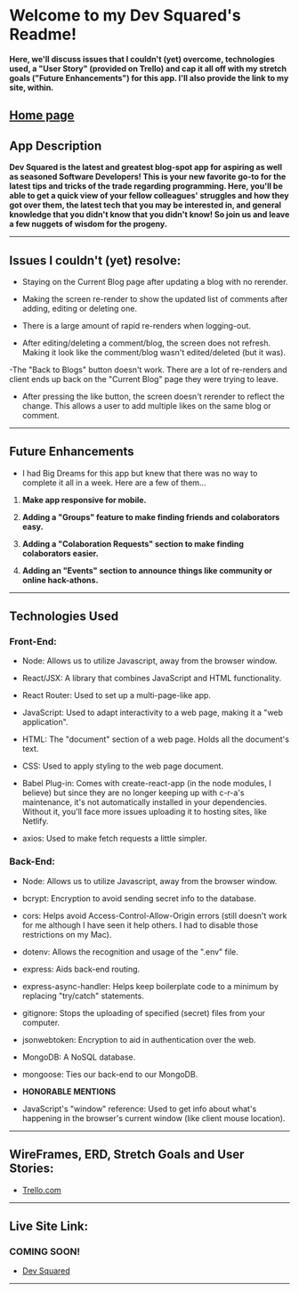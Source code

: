 # Welcome to my Dev Squared's Readme!
**Here, we'll discuss issues that I couldn't (yet) overcome, technologies used, a "User Story" (provided on Trello) and cap it all off with my stretch goals ("Future Enhancements") for this app. I'll also provide the link to my site, within.**

[Home page]("./src/assets/images/dev_squared.png")
---

## App Description
**Dev Squared is the latest and greatest blog-spot app for aspiring as well as seasoned Software Developers! This is your new favorite go-to for the latest tips and tricks of the trade regarding programming. Here, you'll be able to get a quick view of your fellow colleagues' struggles and how they got over them, the latest tech that you may be interested in, and general knowledge that you didn't know that you didn't know! So join us and leave a few nuggets of wisdom for the progeny.**

---

## Issues I couldn't (yet) resolve:

- Staying on the Current Blog page after updating a blog with no rerender.

- Making the screen re-render to show the updated list of comments after adding, editing or deleting one.

- There is a large amount of rapid re-renders when logging-out.

- After editing/deleting a comment/blog, the screen does not refresh. Making it look like the comment/blog wasn't edited/deleted (but it was).

-The "Back to Blogs" button doesn't work. There are a lot of re-renders and client ends up back on the "Current Blog" page they were trying to leave.

- After pressing the like button, the screen doesn't rerender to reflect the change. This allows a user to add multiple likes on the same blog or comment.

---

## Future Enhancements
- I had Big Dreams for this app but knew that there was no way to complete it all in a week. Here are a few of them...

1. **Make app responsive for mobile.**

2. **Adding a "Groups" feature to make finding friends and colaborators easy.**

3. **Adding a "Colaboration Requests" section to make finding colaborators easier.**

4. **Adding an "Events" section to announce things like community or online hack-athons.**

---

## **Technologies Used**
### Front-End:
- Node: Allows us to utilize Javascript, away from the browser window.

- React/JSX: A library that combines JavaScript and HTML functionality.

- React Router: Used to set up a multi-page-like app.

- JavaScript: Used to adapt interactivity to a web page, making it a "web application".

- HTML: The "document" section of a web page. Holds all the document's text.

- CSS: Used to apply styling to the web page document.

- Babel Plug-in: Comes with create-react-app (in the node modules, I believe) but since they are no longer keeping up with c-r-a's maintenance, it's  not automatically installed in your dependencies. Without it, you'll face more issues uploading it to hosting sites, like Netlify.

- axios: Used to make fetch requests a little simpler.

### Back-End:
- Node: Allows us to utilize Javascript, away from the browser window.

- bcrypt: Encryption to avoid sending secret info to the database.

- cors: Helps avoid Access-Control-Allow-Origin errors (still doesn't work for me although I have seen it help others. I had to disable those restrictions on my Mac).

- dotenv: Allows the recognition and usage of the ".env" file.

- express: Aids back-end routing.

- express-async-handler: Helps keep boilerplate code to a minimum by replacing "try/catch" statements.

- gitignore: Stops the uploading of specified (secret) files from your computer.

- jsonwebtoken: Encryption to aid in authentication over the web.

- MongoDB: A NoSQL database.

- mongoose: Ties our back-end to our MongoDB.

- **HONORABLE MENTIONS**
- JavaScript's "window" reference: Used to get info about what's happening in the browser's current window (like client mouse location).

---

## WireFrames, ERD, Stretch Goals and User Stories:
- [Trello.com](https://trello.com/b/HxWEnQnm/blogging-app-project-board)


---

## Live Site Link:
### **COMING SOON!**
- [Dev Squared](https://devsquared.onrender.com)

---
